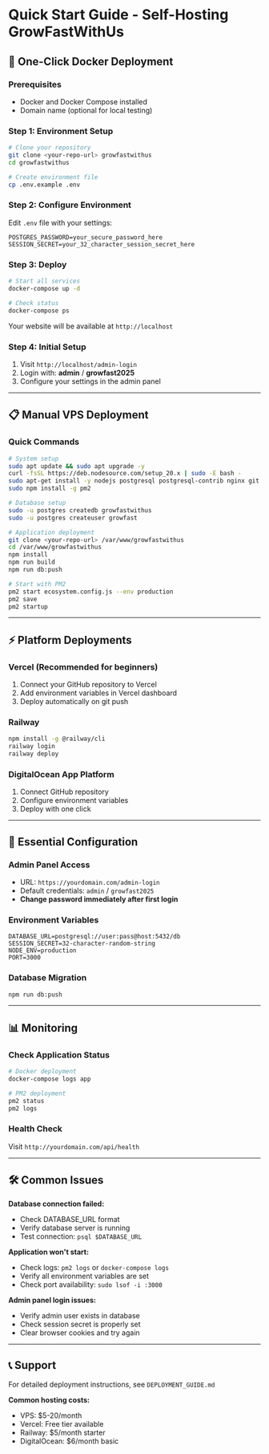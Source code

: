 # Quick Start Guide - Self-Hosting GrowFastWithUs

## 🚀 One-Click Docker Deployment

### Prerequisites
- Docker and Docker Compose installed
- Domain name (optional for local testing)

### Step 1: Environment Setup
```bash
# Clone your repository
git clone <your-repo-url> growfastwithus
cd growfastwithus

# Create environment file
cp .env.example .env
```

### Step 2: Configure Environment
Edit `.env` file with your settings:
```env
POSTGRES_PASSWORD=your_secure_password_here
SESSION_SECRET=your_32_character_session_secret_here
```

### Step 3: Deploy
```bash
# Start all services
docker-compose up -d

# Check status
docker-compose ps
```

Your website will be available at `http://localhost`

### Step 4: Initial Setup
1. Visit `http://localhost/admin-login`
2. Login with: **admin** / **growfast2025**
3. Configure your settings in the admin panel

---

## 📋 Manual VPS Deployment

### Quick Commands
```bash
# System setup
sudo apt update && sudo apt upgrade -y
curl -fsSL https://deb.nodesource.com/setup_20.x | sudo -E bash -
sudo apt-get install -y nodejs postgresql postgresql-contrib nginx git
sudo npm install -g pm2

# Database setup
sudo -u postgres createdb growfastwithus
sudo -u postgres createuser growfast

# Application deployment
git clone <your-repo-url> /var/www/growfastwithus
cd /var/www/growfastwithus
npm install
npm run build
npm run db:push

# Start with PM2
pm2 start ecosystem.config.js --env production
pm2 save
pm2 startup
```

---

## ⚡ Platform Deployments

### Vercel (Recommended for beginners)
1. Connect your GitHub repository to Vercel
2. Add environment variables in Vercel dashboard
3. Deploy automatically on git push

### Railway
```bash
npm install -g @railway/cli
railway login
railway deploy
```

### DigitalOcean App Platform
1. Connect GitHub repository
2. Configure environment variables
3. Deploy with one click

---

## 🔧 Essential Configuration

### Admin Panel Access
- URL: `https://yourdomain.com/admin-login`
- Default credentials: `admin` / `growfast2025`
- **Change password immediately after first login**

### Environment Variables
```env
DATABASE_URL=postgresql://user:pass@host:5432/db
SESSION_SECRET=32-character-random-string
NODE_ENV=production
PORT=3000
```

### Database Migration
```bash
npm run db:push
```

---

## 📊 Monitoring

### Check Application Status
```bash
# Docker deployment
docker-compose logs app

# PM2 deployment
pm2 status
pm2 logs
```

### Health Check
Visit `http://yourdomain.com/api/health`

---

## 🛠️ Common Issues

**Database connection failed:**
- Check DATABASE_URL format
- Verify database server is running
- Test connection: `psql $DATABASE_URL`

**Application won't start:**
- Check logs: `pm2 logs` or `docker-compose logs`
- Verify all environment variables are set
- Check port availability: `sudo lsof -i :3000`

**Admin panel login issues:**
- Verify admin user exists in database
- Check session secret is properly set
- Clear browser cookies and try again

---

## 📞 Support

For detailed deployment instructions, see `DEPLOYMENT_GUIDE.md`

**Common hosting costs:**
- VPS: $5-20/month
- Vercel: Free tier available
- Railway: $5/month starter
- DigitalOcean: $6/month basic